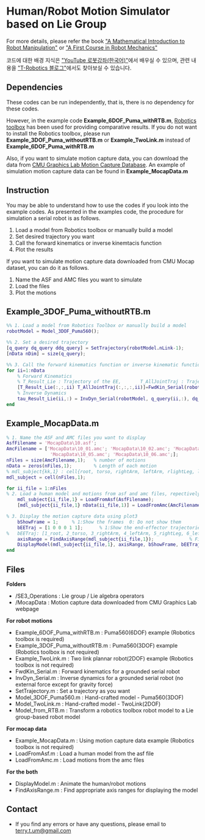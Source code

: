# Human/Robot Motion Simulator based on Lie Group
For more details, please refer the book ["A Mathematical Introduction to Robot Manipulation"](http://www.cds.caltech.edu/~murray/mlswiki/?title=First_edition) 
or ["A First Course in Robot Mechanics"](http://robotics.snu.ac.kr/fcp/files/_pdf_files_publications/a_first_coruse_in_robot_mechanics.pdf)

코드에 대한 배경 지식은 ["YouTube 로봇강좌(한국어)"](https://www.youtube.com/playlist?list=PL0oFI08O71gK02q3Sar5dg5vMLcae319p)에서 배우실 수 있으며, 관련 내용을 ["T-Robotics 블로그"](http://t-robotics.blogspot.kr/)에서도 찾아보실 수 있습니다. 

## Dependencies

These codes can be run independently, that is, there is no dependency for these codes.

However, in the example code **Example_6DOF_Puma_withRTB.m**, [Robotics toolbox](http://petercorke.com/Robotics_Toolbox.html) has been used for providing comparative results. If you do not want to install the Robotics toolbox, please run **Example_3DOF_Puma_withoutRTB.m** or **Example_TwoLink.m** instead of **Example_6DOF_Puma_withRTB.m**

Also, if you want to simulate motion capture data, you can download the data from [CMU Graphics Lab Motion Capture Database](http://mocap.cs.cmu.edu/). An example of simulation motion capture data can be found in **Example_MocapData.m**

## Instruction

You may be able to understand how to use the codes if you look into the example codes. As presented in the examples code, the procedure for simulation a serial robot is as follows.

1. Load a model from Robotics toolbox or manually build a model
2. Set desired trajectory you want
3. Call the forward kinematics or inverse kinemtacis function
4. Plot the results

If you want to simulate motion capture data downloaded from CMU Mocap dataset, you can do it as follows.

1. Name the ASF and AMC files you want to simulate
2. Load the files
3. Plot the motions

## Example_3DOF_Puma_withoutRTB.m
```matlab
%% 1. Load a model from Robotics Toolbox or manually build a model
robotModel = Model_3DOF_Puma560();  

%% 2. Set a desired trajectory
[q_query dq_query ddq_query] = SetTrajectory(robotModel.nLink-1);    
[nData nDim] = size(q_query);

%% 3. Call the forward kinematics function or inverse kinematic function
for ii=1:nData
    % Forward Kinematics
    % T_Result_Lie : Trajectory of the EE,       T_AllJointTraj : Trajectories of the all joints    
    [T_Result_Lie(:,:,ii) T_AllJointTraj(:,:,:,ii)]=FwdKin_Serial(robotModel, q_query(ii,:));   
    % Inverse Dynamics
    tau_Result_Lie(ii,:) = InvDyn_Serial(robotModel, q_query(ii,:), dq_query(ii,:), ddq_query(ii,:));  
end
```

## Example_MocapData.m
```matlab
% 1. Name the ASF and AMC files you want to display
AsfFilename = 'MocapData\10.asf';
AmcFilename = ['MocapData\10_01.amc'; 'MocapData\10_02.amc'; 'MocapData\10_03.amc'; ...
                'MocapData\10_05.amc'; 'MocapData\10_06.amc';];
nFiles = size(AmcFilename,1);   % number of motions
nData = zeros(nFiles,1);        % Length of each motion
% mdl_subject{kk,1} : cell{root, torso, rightArm, leftArm, rlightLeg, leftLeg}
mdl_subject = cell(nFiles,1);

for ii_file = 1:nFiles 
% 2. Load a human model and motions from asf and amc files, repectively
    mdl_subject{ii_file,1} = LoadFromAsf(AsfFilename);
    [mdl_subject{ii_file,1} nData(ii_file,1)] = LoadFromAmc(AmcFilename(ii_file,:), mdl_subject{ii_file,1});

% 3. Display the motion capture data using plot3
    bShowFrame = 1;     % 1:Show the frames  0: Do not show them
    bEETraj = [1 0 0 0 1 1];      % 1:Show the end-effector trajectories  0 : Do not show them 
%   bEETraj: [1_root, 2_torso, 3_rightArm, 4_leftArm, 5_rightLeg, 6_leftLeg]
    axisRange = FindAxisRange(mdl_subject{ii_file,1});             % Find appropriate axes for plotting motion               
    DisplayModel(mdl_subject{ii_file,1}, axisRange, bShowFrame, bEETraj);   % Display the motion
end
```

## Files
**Folders**
* /SE3_Operations       :  Lie group / Lie algebra operators
* /MocapData            :  Motion capture data downloaded from CMU Graphics Lab webpage

**For robot motions**
* Example_6DOF_Puma_withRTB.m     :  Puma560(6DOF) example (Robotics toolbox is required)
* Example_3DOF_Puma_withoutRTB.m  :  Puma560(3DOF) example (Robotics toolbox is not required)
* Example_TwoLink.m     :  Two link plannar robot(2DOF) example (Robotics toolbox is not required)
* FwdKin_Serial.m       :  Forward kinematics for a grounded serial robot
* InvDyn_Serial.m       :  Inverse dynamics for a grounded serial robot (no external force except for gravity force)
* SetTrajectory.m       :  Set a trajectory as you want
* Model_3DOF_Puma560.m  :  Hand-crafted model - Puma560(3DOF)
* Model_TwoLink.m       :  Hand-crafted model - TwoLink(2DOF)
* Model_from_RTB.m      :  Transform a robotics toolbox robot model to a Lie group-based robot model

**For mocap data**
* Example_MocapData.m   :  Using motion capture data example (Robotics toolbox is not required)
* LoadFromAsf.m         :  Load a human model from the asf file
* LoadFromAmc.m         :  Load motions from the amc files

**For the both**
* DisplayModel.m        :  Animate the human/robot motions
* FindAxisRange.m       :  Find appropriate axis ranges for displaying the model


## Contact
* If you find any errors or have any questions, please email to terry.t.um@gmail.com 


